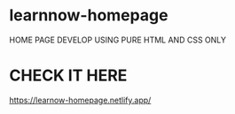 # learnnow-homepage
HOME PAGE DEVELOP USING PURE HTML AND CSS ONLY

# CHECK IT HERE

https://learnow-homepage.netlify.app/
